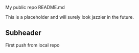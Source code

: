 My public repo README.md

This is a placeholder and will surely look jazzier in the future.

## Subheader

First push from local repo
